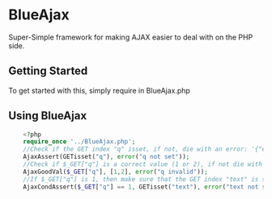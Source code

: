 # BlueAjax
Super-Simple framework for making AJAX easier to deal with on the PHP side.

## Getting Started
To get started with this, simply require in BlueAjax.php

## Using BlueAjax
```php
    <?php
    require_once '../BlueAjax.php';
    //Check if the GET index "q" isset, if not, die with an error: '{"error":"q not set"}'
    AjaxAssert(GETisset("q"), error("q not set"));
    //Check if $_GET["q"] is a correct value (1 or 2), if not die with an error: '{"error":"q invalid"}'
    AjaxGoodVal($_GET["q"], [1,2], error("q invalid"));
    //If $_GET["q"] is 1, then make sure that the GET index "text" is set. If not, die with an error: '{"error":"text not set"}'
    AjaxCondAssert($_GET["q"] == 1, GETisset("text"), error("text not set"));
```